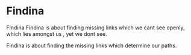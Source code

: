 # Findina
Findina 
Findina is about finding missing links  which we cant see openly, which lies amongst us , yet we dont see.

Findina is about finding the missing links which determine our paths.
